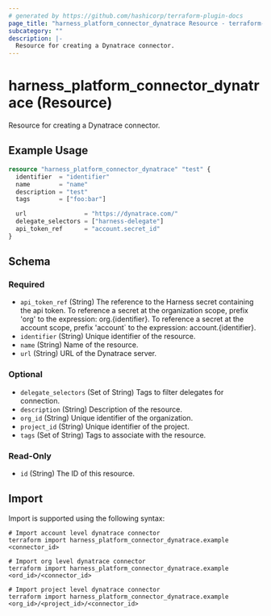```yaml
---
# generated by https://github.com/hashicorp/terraform-plugin-docs
page_title: "harness_platform_connector_dynatrace Resource - terraform-provider-harness"
subcategory: ""
description: |-
  Resource for creating a Dynatrace connector.
---
```


# harness_platform_connector_dynatrace (Resource)

Resource for creating a Dynatrace connector.

## Example Usage

```terraform
resource "harness_platform_connector_dynatrace" "test" {
  identifier  = "identifier"
  name        = "name"
  description = "test"
  tags        = ["foo:bar"]

  url                = "https://dynatrace.com/"
  delegate_selectors = ["harness-delegate"]
  api_token_ref      = "account.secret_id"
}
```

<!-- schema generated by tfplugindocs -->
## Schema

### Required

- `api_token_ref` (String) The reference to the Harness secret containing the api token. To reference a secret at the organization scope, prefix 'org' to the expression: org.{identifier}. To reference a secret at the account scope, prefix 'account` to the expression: account.{identifier}.
- `identifier` (String) Unique identifier of the resource.
- `name` (String) Name of the resource.
- `url` (String) URL of the Dynatrace server.

### Optional

- `delegate_selectors` (Set of String) Tags to filter delegates for connection.
- `description` (String) Description of the resource.
- `org_id` (String) Unique identifier of the organization.
- `project_id` (String) Unique identifier of the project.
- `tags` (Set of String) Tags to associate with the resource.

### Read-Only

- `id` (String) The ID of this resource.

## Import

Import is supported using the following syntax:

```shell
# Import account level dynatrace connector 
terraform import harness_platform_connector_dynatrace.example <connector_id>

# Import org level dynatrace connector 
terraform import harness_platform_connector_dynatrace.example <ord_id>/<connector_id>

# Import project level dynatrace connector 
terraform import harness_platform_connector_dynatrace.example <org_id>/<project_id>/<connector_id>
```
